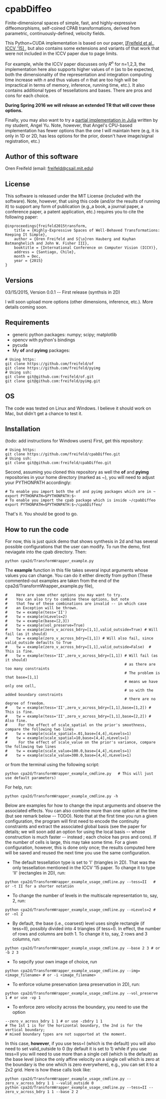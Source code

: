 # cpabDiffeo
Finite-dimensional spaces of simple, fast, and highly-expressive diffeomorphisms, self-coined CPAB transformations, derived from parametric, continuously-defined, velocity fields.

This Python+CUDA implementation is based on our paper, [\[Freifeld et al., ICCV '15\] ](http://people.csail.mit.edu/freifeld/publications.htm), but also contains some extensions and variants of that work that were not included in the ICCV paper due to page limits. 

For example, while the ICCV paper discusses only $R^n$ for n=1,2,3, the implementation here also supports higher values of $n$ (as to be expected, both the dimensionality of the representation and integration computing time increase with $n$ and thus values of $n$ that are too high will be impractical in terms of memory, inference, running time, etc.).
It also contains additional types of tessellations and bases. There are pros and cons for each choice.

**During Spring 2016 we will release an extended TR that will cover these options.**

Finally, you may also want to try a [partial implementation in Julia](https://github.com/angel8yu/cpab-diffeo-julia) written by my student, Angel Yu. Note, however, that Angel's CPU-based implementation has fewer options than the one I will maintain here (e.g, it is only in 1D or 2D, has less options for the prior, doesn't have image/signal registration, etc.)

## Author of this software

Oren Freifeld (email: freifeld@csail.mit.edu)

## License

This software is released under the MIT License (included with the software). Note, however, that using this code (and/or the results of running it) to support any form of publication (e.g.,a book, a journal paper, a conference paper, a patent application, etc.) requires you to cite the following paper:

```
@inproceedings{freifeld2015transform,
    title = {Highly-Expressive Spaces of Well-Behaved Transformations: Keeping It Simple},
    author = {Oren Freifeld and S{\o}ren Hauberg and Kayhan Batmanghelich and John W. Fisher III},
    booktitle = {International Conference on Computer Vision (ICCV)},
    address = {Santiago, Chile},
    month = Dec,
    year = {2015}
}
```

## Versions
03/15/2015, Version 0.0.1  -- First release (synthsis in 2D)

I will soon upload more options (other dimensions, inference, etc.). More details coming soon.

## Requirements
- generic python packages: numpy; scipy; matplotlib
- opencv with python's bindings
- pycuda
- My **of** and **pyimg** packages:
```
# Using https:
git clone https://github.com/freifeld/of
git clone https://github.com/freifeld/pyimg
# Using ssh:
git clone git@github.com:freifeld/of.git
git clone git@github.com:freifeld/pyimg.git
```
## OS
The code was tested on Linux and Windows. I believe it should work on Mac, but didn't get a chance to test it.

## Installation
(todo: add instructions for Windows users)
First, get this repository:
```
# Using https:
git clone https://github.com/freifeld/cpabDiffeo.git
# Using ssh:
git clone git@github.com:freifeld/cpabDiffeo.git
```
Second, assuming you cloned this repository as well the **of** and **pyimg** repositories in your home directory (marked as ~), you
will need to adjust your PYTHONPATH accordingly:
```
# To enable you import both the of and pyimg packages which are in ~
export PYTHONPATH=$PYTHONPATH:$~    
# To enable you import the cpab package which is inside ~/cpabDiffeo
export PYTHONPATH=$PYTHONPATH:$~/cpabDiffeo/  
```
That's it. You should be good to go.
## How to run the code
For now, this is just quick demo that shows synthesis in 2d and has several possible configurations that the user can modify. To run the demo, first neviagate into the cpab directory. Then:
```
python cpa2d/TransformWrapper_example.py 
```
The **example** function in this file takes several input arguments whose values you can change. 
You can do it either directly from python (These commented-out examples are taken from the end of the cpa2d/TransformWrapper_example.py file), 
```
#    Here are some other options you may want to try.
#    You can also try to combine these options, but note
#    that few of these combinations are invalid -- in which case 
#    an Exception will be thrown.
#    tw = example(tess='II')
#    tw = example(nLevels=2)
#    tw = example(base=[2,3])
#    tw = example(vol_preserve=True)
#    tw = example(zero_v_across_bdry=[1,1],valid_outside=True) # Will fail (as it should)
#    tw = example(zero_v_across_bdry=[1,1]) # Will also fail, since valid_outside defaults to True
#    tw = example(zero_v_across_bdry=[1,1],valid_outside=False)  # This is fine.
#    tw = example(tess='II',zero_v_across_bdry=[1,1]) # Will fail (as it should) 
                                                      # as there are too many constraints
                                                      # The problem is that base=[1,1]
                                                      # means we have only one cell, 
                                                      # so with the added boundary constraints 
                                                      # there are no degree of freedom.
#    tw = example(tess='II',zero_v_across_bdry=[1,1],base=[1,2]) # This is fine.
#    tw = example(tess='II',zero_v_across_bdry=[1,1],base=[2,2]) # Also fine.
#     For the effect of scale_spatial on the prior's smoothness, compare the following two lines
#    tw = example(scale_spatial=.01,base=[4,4],nLevels=1)
#    tw = example(scale_spatial=10,base=[4,4],nLevels=1)
#     For the effect of scale_value on the prior's variance, compare the following two lines
#    tw = example(scale_value=100.0,base=[4,4],nLevels=1)
#    tw = example(scale_value=300.0,base=[4,4],nLevels=1)
```
or from the terminal using the following script:
```
python cpa2d/TransformWrapper_example_cmdline.py   # This will just use default parameters)
```
For help, run:
```
python cpa2d/TransformWrapper_example_cmdline.py -h
```
Below are examples for how to change the input arguments and observe the associated effects. You can also combine more than one option at the time (but see remark below -- TODO). Note that at the first time you run a given configuration, the program will first need to encode the continuity constraints and extract the associated global basis (see the paper for details; we will soon add an option for using the local basis -- whose construction is much faster -- instead ; each choice has pros and cons). If the number of cells is large, this may take some time. For a given configuration, however, this is done only once; the results computed here will be saved and reused the next time you use the same configuration.

- The default tessellation type is set to 'I' (triangles in 2D). That was the only tessellation mentioned in the ICCV '15 paper. To change it to type 'II' (rectangles in 2D), run:
```
python cpa2d/TransformWrapper_example_usage_cmdline.py --tess=II   # or -t II for a shorter notation
```
- To change the number of levels in the multiscale representation to, say, 2, run:
```
python cpa2d/TransformWrapper_example_usage_cmdline.py --nLevels=2 # or -nl 2 
```
- By default, the base (i.e., coarsest) level uses single rectangle (if tess=II), possibly divided into 4 triangles (if tess=I). In effect, the number of rows and columns are both 1. To change it to, say, 2 rows and 3 columns, run:
```
python cpa2d/TransformWrapper_example_usage_cmdline.py --base 2 3 # or -b 2 3 
```
- To sepcify your own image of choice, run
```
python cpa2d/TransformWrapper_example_usage_cmdline.py --img=<image_filename> # or -i <image_filename> 
```
- To enforce volume preservation (area preservation in 2D), run:
```
python cpa2d/TransformWrapper_example_usage_cmdline.py --vol_preserve 1 # or use -vp 1
```
- To enforce zero velocity across the boundary, you need to use the option
```
--zero_v_across_bdry 1 1 # or use -zbdry 1 1 
# The 1st 1 is for the horizontal boundary, the 2nd is for the vertical boundary; 
# mixed boundary types are not supported at the moment. 
```
In this case, **however**, if you use tess=I (which is the default) you will also need to set valid_outside to 0 (by default it is set to 1) while if you use tess=II you will need to use more than a single cell (which is the default) as the base level (since the only affine velocity on a single cell which is zero at the boundary is the one which is zero everywhere), e.g., you can set it to a 2x2 grid. Here is how these calls look like:
```
python cpa2d/TransformWrapper_example_usage_cmdline.py --zero_v_across_bdry 1 1 --valid_outside 0
python cpa2d/TransformWrapper_example_usage_cmdline.py --tess=II --zero_v_across_bdry 1 1 --base 2 2
```


